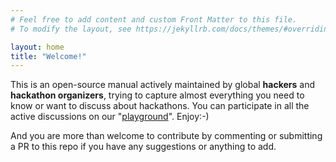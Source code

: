 ```yaml
---
# Feel free to add content and custom Front Matter to this file.
# To modify the layout, see https://jekyllrb.com/docs/themes/#overriding-theme-defaults

layout: home
title: "Welcome!"
---
```


This is an open-source manual actively maintained by global **hackers** and **hackathon organizers**, trying to capture almost everything you need to know or want to discuss about hackathons. You can participate in all the active discussions on our "[playground][playground]". Enjoy:-) 

And you are more than welcome to contribute by commenting or submitting a PR to this repo if you have any suggestions or anything to add.


[playground]: https://momohou21.github.io/hackathon-openbook/playground/
[repo]: https://github.com/dorahacksglobal/Hackathon-Playbook